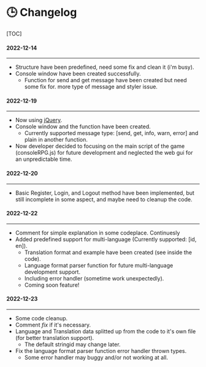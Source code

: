 # 🕒 Changelog
[TOC]
#### 2022-12-14
---
- Structure have been predefined, need some fix and clean it (i'm busy).
- Console window have been created successfully.
  - Function for send and get message have been created but need some fix for. more type of message and styler issue.

#### 2022-12-19
---
- Now using [jQuery](https://jquery.com/).
- Console window and the function have been created.
  - Currently supported message type: [send, get, info, warn, error] and plain in another function.
- Now developer decided to focusing on the main script of the game (consoleRPG.js) for future development and neglected the web gui for an unpredictable time.

#### 2022-12-20
---
- Basic Register, Login, and Logout method have been implemented, but still incomplete in some aspect, and maybe need to cleanup the code.

#### 2022-12-22
---
- Comment for simple explanation in some codeplace. Continuesly
- Added predefined support for multi-language (Currently supported: [id, en]).
  - Translation format and example have been created (see inside the code).
  - Language format parser function for future multi-language development support.
   - Including error handler (sometime work unexpectedly).
  - Coming soon feature!

#### 2022-12-23
---
- Some code cleanup.
- Comment *fix* if it's necessary.
- Language and Translation data splitted up from the code to it's own file (for better translation support).
  - The default stringid may change later.
- Fix the language format parser function error handler thrown types.
  - Some error handler may buggy and/or not working at all.